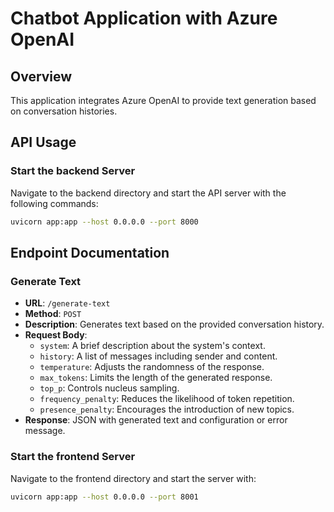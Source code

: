 # Chatbot Application with Azure OpenAI

## Overview

This application integrates Azure OpenAI to provide text generation based on conversation histories.

## API Usage

### Start the backend Server

Navigate to the backend directory and start the API server with the following commands:

```bash
uvicorn app:app --host 0.0.0.0 --port 8000
```

## Endpoint Documentation

### Generate Text

- **URL**: `/generate-text`
- **Method**: `POST`
- **Description**: Generates text based on the provided conversation history.
- **Request Body**:
  - `system`: A brief description about the system's context.
  - `history`: A list of messages including sender and content.
  - `temperature`: Adjusts the randomness of the response.
  - `max_tokens`: Limits the length of the generated response.
  - `top_p`: Controls nucleus sampling.
  - `frequency_penalty`: Reduces the likelihood of token repetition.
  - `presence_penalty`: Encourages the introduction of new topics.
- **Response**: JSON with generated text and configuration or error message.

### Start the frontend Server

Navigate to the frontend directory and start the server with:

```bash
uvicorn app:app --host 0.0.0.0 --port 8001
```
